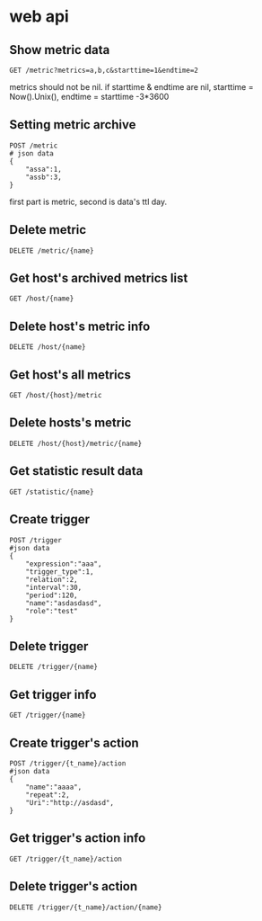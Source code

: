 # web api

## Show metric data

    GET /metric?metrics=a,b,c&starttime=1&endtime=2

metrics should not be nil.
if starttime & endtime are nil, starttime = Now().Unix(), endtime = starttime -3*3600

## Setting metric archive

    POST /metric
    # json data
    {
        "assa":1,
        "assb":3,
    }

first part is metric, second is data's ttl day.

## Delete metric

    DELETE /metric/{name}


## Get host's archived metrics list

    GET /host/{name}

## Delete host's metric info

    DELETE /host/{name}


## Get host's all metrics

    GET /host/{host}/metric

## Delete hosts's metric

    DELETE /host/{host}/metric/{name}

## Get statistic result data

    GET /statistic/{name}

## Create trigger

    POST /trigger
    #json data
    {
        "expression":"aaa",
        "trigger_type":1,
        "relation":2,
        "interval":30,
        "period":120,
        "name":"asdasdasd",
        "role":"test"
    }

## Delete trigger

    DELETE /trigger/{name}

## Get trigger info

    GET /trigger/{name}

## Create trigger's action

    POST /trigger/{t_name}/action
    #json data
    {
        "name":"aaaa",
        "repeat":2,
        "Uri":"http://asdasd",
    }

## Get trigger's action info

    GET /trigger/{t_name}/action

## Delete trigger's action

    DELETE /trigger/{t_name}/action/{name}

